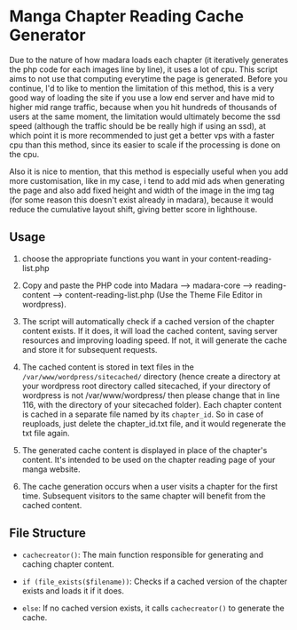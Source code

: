 # Manga Chapter Reading Cache Generator

Due to the nature of how madara loads each chapter (it iteratively generates the php code for each images line by line), it uses a lot of cpu. This script aims to not use that computing everytime the page is generated. Before you continue, I'd to like to mention the limitation of this method, this is a very good way of loading the site if you use a low end server and have mid to higher mid range traffic, because when you hit hundreds of thousands of users at the same moment, the limitation would ultimately become the ssd speed (although the traffic should be be really high if using an ssd), at which point it is more recommended to just get a better vps with a faster cpu than this method, since its easier to scale if the processing is done on the cpu.

Also it is nice to mention, that this method is especially useful when you add more customisation, like in my case, i tend to add mid ads when generating the page and also add fixed height and width of the image in the img tag (for some reason this doesn't exist already in madara), because it would reduce the cumulative layout shift, giving better score in lighthouse.

## Usage

1. choose the appropriate functions you want in your content-reading-list.php

2. Copy and paste the PHP code into Madara --> madara-core --> reading-content --> content-reading-list.php (Use the Theme File Editor in wordpress).

3. The script will automatically check if a cached version of the chapter content exists. If it does, it will load the cached content, saving server resources and improving loading speed. If not, it will generate the cache and store it for subsequent requests.

4. The cached content is stored in text files in the `/var/www/wordpress/sitecached/` directory (hence create a directory at your wordpress root directory called sitecached, if your directory of wordpress is not /var/www/wordpress/ then please change that in line 116, with the directory of your sitecached folder). Each chapter content is cached in a separate file named by its `chapter_id`. So in case of reuploads, just delete the chapter_id.txt file, and it would regenerate the txt file again.

5. The generated cache content is displayed in place of the chapter's content. It's intended to be used on the chapter reading page of your manga website.

6. The cache generation occurs when a user visits a chapter for the first time. Subsequent visitors to the same chapter will benefit from the cached content.

## File Structure

- `cachecreator()`: The main function responsible for generating and caching chapter content.

- `if (file_exists($filename))`: Checks if a cached version of the chapter exists and loads it if it does.

- `else`: If no cached version exists, it calls `cachecreator()` to generate the cache.
